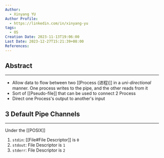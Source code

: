 ```yaml
---
Author:
  - Xinyang YU
Author Profile:
  - https://linkedin.com/in/xinyang-yu
tags:
  - OS
Creation Date: 2023-11-13T19:06:00
Last Date: 2023-12-27T15:21:39+08:00
References: 
---
```

## Abstract
---
- Allow data to flow between two [[Process (进程)]] in a *uni-directional* manner. One process writes to the pipe, and the other reads from it
- Sort of [[Pseudo-file]] that can be used to connect 2 Process
- Direct one Process's output to another's input

## 3 Default Pipe Channels
---
Under the [[POSIX]]
1. ``stdin``: [[File#File Descriptor]] is `0`
2. ``stdout``: File Descriptor is `1`
3. ``stderr``: File Descriptor is `2`